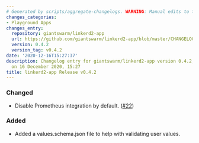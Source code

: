```yaml
---
# Generated by scripts/aggregate-changelogs. WARNING: Manual edits to this files will be overwritten.
changes_categories:
- Playground Apps
changes_entry:
  repository: giantswarm/linkerd2-app
  url: https://github.com/giantswarm/linkerd2-app/blob/master/CHANGELOG.md#042---2020-12-16
  version: 0.4.2
  version_tag: v0.4.2
date: '2020-12-16T15:27:37'
description: Changelog entry for giantswarm/linkerd2-app version 0.4.2, published
  on 16 December 2020, 15:27
title: linkerd2-app Release v0.4.2
---
```


### Changed
- Disable Prometheus integration by default. ([#22](https://github.com/giantswarm/linkerd2-app/pull/22))
### Added
- Added a values.schema.json file to help with validating user values.
